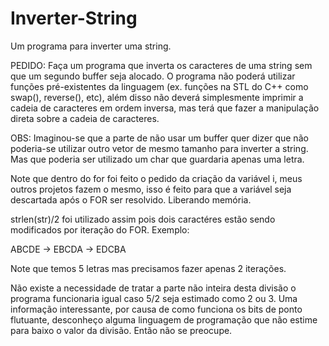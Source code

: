 # Inverter-String
Um programa para inverter uma string.

PEDIDO: Faça um programa que inverta os caracteres de uma string sem que um segundo buffer seja alocado. O programa não poderá utilizar funções pré-existentes da linguagem (ex. funções na STL do C++ como swap(), reverse(), etc), além disso não deverá simplesmente imprimir a cadeia de caracteres em ordem inversa, mas terá que fazer a manipulação direta sobre a cadeia de caracteres.

OBS: Imaginou-se que a parte de não usar um buffer quer dizer que não poderia-se utilizar outro vetor de mesmo tamanho para inverter a string. Mas que poderia ser utilizado um char que guardaria apenas uma letra.

Note que dentro do for foi feito o pedido da criação da variável i, meus outros projetos fazem o mesmo, isso é feito para que a variável seja descartada após o FOR ser resolvido. Liberando memória.

strlen(str)/2 foi utilizado assim pois dois caractéres estão sendo modificados por iteração do FOR. Exemplo:

ABCDE -> EBCDA -> EDCBA

Note que temos 5 letras mas precisamos fazer apenas 2 iterações.

Não existe a necessidade de tratar a parte não inteira desta divisão o programa funcionaria igual caso 5/2 seja estimado como 2 ou 3. Uma informação interessante, por causa de como funciona os bits de ponto flutuante, desconheço alguma linguagem de programação que não estime para baixo o valor da divisão. Então não se preocupe.
